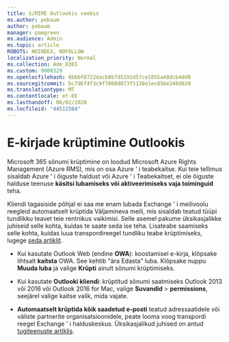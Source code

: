 ```yaml
---
title: S/MIME Outlookis veebis
ms.author: pebaum
author: pebaum
manager: pamgreen
ms.audience: Admin
ms.topic: article
ROBOTS: NOINDEX, NOFOLLOW
localization_priority: Normal
ms.collection: Adm_O365
ms.custom: 9000329
ms.openlocfilehash: 6bbbf8722dacb8b7d5191d57ce1055a48dcb4dd0
ms.sourcegitcommit: bc7d6f4f3c9f7060d073f5130e1ec856e248d020
ms.translationtype: MT
ms.contentlocale: et-EE
ms.lasthandoff: 06/02/2020
ms.locfileid: "44511504"
---
```

# <a name="encrypt-email-messages-in-outlook"></a>E-kirjade krüptimine Outlookis

Microsoft 365 sõnumi krüptimine on loodud Microsoft Azure Rights Management (Azure RMS), mis on osa Azure ' i teabekaitse. Kui teie tellimus sisaldab Azure ' i õiguste haldust või Azure ' i Teabekaitset, ei ole õiguste halduse teenuse **käsitsi lubamiseks või aktiveerimiseks vaja toiminguid** teha.

Kliendi tagasiside põhjal ei saa me enam lubada Exchange ' i meilivoolu reegleid automaatselt krüptida Väljamineva meili, mis sisaldab teatud tüüpi tundlikku teavet teie rentnikus vaikimisi. Selle asemel pakume üksikasjalikke juhiseid selle kohta, kuidas te saate seda ise teha. Lisateabe saamiseks selle kohta, kuidas luua transpordireegel tundliku teabe krüptimiseks, lugege [seda artiklit](https://aka.ms/OmeEtr).

- Kui kasutate Outlook Web (endine **OWA**): koostamisel e-kirja, klõpsake lihtsalt **kaitsta** OWA. See kehtib "ära Edasta" luba. Klõpsake nuppu **Muuda luba** ja valige **Krüpti** ainult sõnumi krüptimiseks.

- Kui kasutate **Outlooki kliendi**: krüptitud sõnumi saatmiseks Outlook 2013 või 2016 või Outlook 2016 for Mac, valige **Suvandid**  >  **permissions**, seejärel valige kaitse valik, mida vajate.

- **Automaatselt krüptida kõik saadetud e-posti** teatud adressaatidele või väliste partnerite organisatsioonidele, peate looma voog transpordi reegel Exchange ' i halduskeskus. Üksikasjalikud juhised on antud [tugiteenuste artiklis](https://docs.microsoft.com/microsoft-365/compliance/define-mail-flow-rules-to-encrypt-email#create-mail-flow-rules-to-encrypt-email-messages-with-the-new-ome-capabilities).

